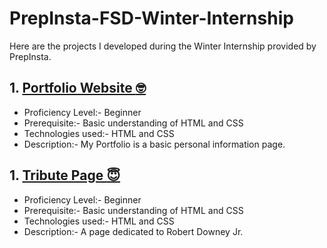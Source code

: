 # PrepInsta-FSD-Winter-Internship
Here are the projects I developed during the Winter Internship provided by PrepInsta.
## 1. [Portfolio Website :nerd_face:](https://stiwari28.github.io/Prep-Insta-FSD-Winter-Internship/Portfolio/index.html)
- Proficiency Level:- Beginner
- Prerequisite:- Basic understanding of HTML and CSS 
- Technologies used:- HTML and CSS
- Description:- My Portfolio is a basic personal information page.
## 1. [Tribute Page :innocent:](https://stiwari28.github.io/Prep-Insta-FSD-Winter-Internship/Tribute_page/)
- Proficiency Level:- Beginner
- Prerequisite:- Basic understanding of HTML and CSS 
- Technologies used:- HTML and CSS
- Description:- A page dedicated to Robert Downey Jr.
 


